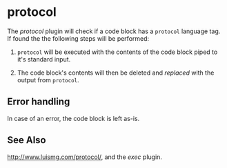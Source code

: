 # protocol

The *protocol* plugin will check if a code block has a `protocol` language tag. If found the
the following steps will be performed:

1. `protocol` will be executed with the contents of the code block piped to it's standard input.

1. The code block's contents will then be deleted and *replaced* with the output from `protocol`.

## Error handling

In case of an error, the code block is left as-is.

## See Also

<http://www.luismg.com/protocol/>, and the *exec* plugin.
